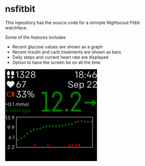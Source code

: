 # nsfitbit

This repository has the source code for a simnple Nightscout Fitbit watchface.

Some of the features includes

* Recent glucose values are shown as a graph
* Recent insulin and carb treatments are shown as bars
* Daily steps and current heart rate are displayed
* Option to have the screen be on all the time

![Screenshot](/Screenshot_3.png?raw=true "Screen capture of the watchface")
